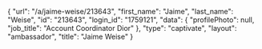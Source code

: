 {
    "url": "\/a\/jaime-weise\/213643",
    "first_name": "Jaime",
    "last_name": "Weise",
    "id": "213643",
    "login_id": "1759121",
    "data": {
        "profilePhoto": null,
        "job_title": "Account Coordinator Dior"
    },
    "type": "captivate",
    "layout": "ambassador",
    "title": "Jaime Weise"
}